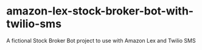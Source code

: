 # amazon-lex-stock-broker-bot-with-twilio-sms
A fictional Stock Broker Bot project to use with Amazon Lex and Twilio SMS
